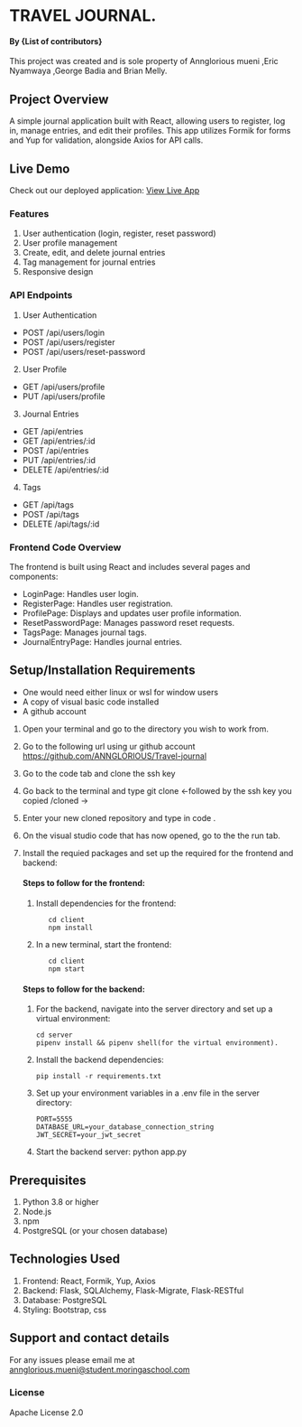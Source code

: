 # TRAVEL JOURNAL.


#### By **{List of contributors}**
This project was created and is sole property of Annglorious mueni ,Eric Nyamwaya ,George Badia and Brian Melly.

## Project Overview
A simple journal application built with React, allowing users to register, log in, manage entries, and edit their profiles. 
This app utilizes Formik for forms and Yup for validation, alongside Axios for API calls.

## Live Demo

Check out our deployed application: [View Live App](https://travel-journal-client-arhn.onrender.com)


### Features
1. User authentication (login, register, reset password)
2. User profile management
3. Create, edit, and delete journal entries
4. Tag management for journal entries
5. Responsive design

### API Endpoints
1. User Authentication
- POST /api/users/login
- POST /api/users/register
- POST /api/users/reset-password
2. User Profile
- GET /api/users/profile
- PUT /api/users/profile
3. Journal Entries
- GET /api/entries
- GET /api/entries/:id
- POST /api/entries
- PUT /api/entries/:id
- DELETE /api/entries/:id
4. Tags
- GET /api/tags
- POST /api/tags
- DELETE /api/tags/:id
### Frontend Code Overview
The frontend is built using React and includes several pages and components:

- LoginPage: Handles user login.
- RegisterPage: Handles user registration.
- ProfilePage: Displays and updates user profile information.
- ResetPasswordPage: Manages password reset requests.
- TagsPage: Manages journal tags.
- JournalEntryPage: Handles journal entries.

## Setup/Installation Requirements
* One would need either linux or wsl for window users
* A copy of visual basic code installed
* A github account

1. Open your terminal and go to the directory you wish to work from.
2. Go to the following url using ur github account https://github.com/ANNGLORIOUS/Travel-journal
3. Go to the code tab and clone the ssh key
4. Go back to the terminal and type git clone <-followed by the ssh key you copied /cloned ->
5. Enter your new cloned repository and type in code .
6. On the visual studio code that has now opened, go to the the run tab.
7. Install the requied packages and set up the required for the frontend and backend:

      #### Steps to follow for the frontend:
      1. Install dependencies for the frontend:

                cd client
                npm install
      2. In a new terminal, start the frontend:

                cd client
                npm start

    #### Steps to follow for the backend:
     1. For the backend, navigate into the server directory and set up a virtual environment:
            
            cd server
            pipenv install && pipenv shell(for the virtual environment).
     2. Install the backend dependencies:

            pip install -r requirements.txt

     3. Set up your environment variables in a .env file in the server directory:

            PORT=5555
            DATABASE_URL=your_database_connection_string
            JWT_SECRET=your_jwt_secret

     4. Start the backend server:
            python app.py
            
## Prerequisites
1. Python 3.8 or higher
2. Node.js
3. npm 
4. PostgreSQL (or your chosen database)


## Technologies Used
1. Frontend: React, Formik, Yup, Axios
2. Backend: Flask, SQLAlchemy, Flask-Migrate, Flask-RESTful
3. Database: PostgreSQL
4. Styling: Bootstrap, css

## Support and contact details
For any issues please email me at annglorious.mueni@student.moringaschool.com
### License
Apache License 2.0


